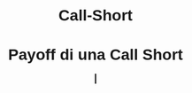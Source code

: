 # Call-Short
<!DOCTYPE html>
<html lang="it">
<head>
    <meta charset="UTF-8">
    <meta name="viewport" content="width=device-width, initial-scale=1.0">
    <title>Payoff Short Call</title>
    <style>
        body {
            font-family: Arial, sans-serif;
            text-align: center;
        }
        canvas {
            border: 1px solid black;
            margin-top: 20px;
        }
    </style>
</head>
<body>
    <h1>Payoff di una Call Short</h1>
    <canvas id="payoffCanvas" width="600" height="400"></canvas>
    <script>
        function drawPayoff(){
            const canvas = document.getElementById("payoffCanvas");
            const ctx = canvas.getContext("2d");

            // Pulizia del canvas
            ctx.clearRect(0, 0, canvas.width, canvas.height);

            // Definizione del payoff
            const width = canvas.width;
            const height = canvas.height;
            const strikePrice = width / 2;
            const profitHeight = height * 2 / 3;
            const lossHeight = height / 2;

            // Disegno degli assi
            ctx.beginPath();
            // Asse Y
            ctx.moveTo(width/4, 0);
            ctx.lineTo(width/4, height);
            // Asse X
            ctx.moveTo(0, profitHeight);
            ctx.lineTo(width, profitHeight);
            ctx.strokeStyle = "black";
            ctx.stroke();

            // Disegno del payoff
            ctx.beginPath();
            ctx.moveTo(width/8, lossHeight);
            ctx.lineTo(strikePrice-(-lossHeight+profitHeight), lossHeight);
            ctx.lineTo(strikePrice-(-lossHeight+profitHeight) + 200, lossHeight + 200);
            ctx.strokeStyle = "blue";
            ctx.lineWidth = 2;
            ctx.stroke();

            // Disegno della retta dello Strike
            ctx.beginPath();
            ctx.moveTo(strikePrice, 0);
            ctx.lineTo(strikePrice, height);
            ctx.strokeStyle = "red";
            ctx.setLineDash([5, 5]); // Linea tratteggiata
            ctx.stroke();
            ctx.setLineDash([]); //Ripristina lo stile normale

            // Aggiunta etichette sugli assi
            ctx.font = "14px Arial";
            ctx.fillStyle = "black";
            // Asse X
            ctx.fillText("Prezzo",width - 50, profitHeight - 10);
            ctx.fillText("Strike", strikePrice - 40, profitHeight - 5);
            ctx.fillText("0", width/4 - 10, profitHeight - 5);
            // Asse Y
            ctx.fillText("Profitto", width/4 + 5, 20);
            ctx.fillText("Perdita", width/4 + 5, height - 10);


        }
    </script>
    <br>
    <button onclick="drawPayoff()">Disegna Payoff</button>
</body>
</html>
